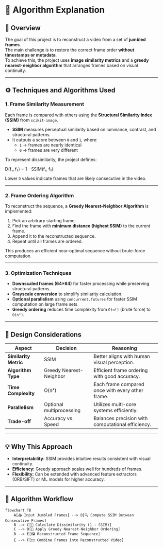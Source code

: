 # 🧠 Algorithm Explanation

## 🎯 Overview
The goal of this project is to reconstruct a video from a set of **jumbled frames**.  
The main challenge is to restore the correct frame order **without timestamps or metadata**.  
To achieve this, the project uses **image similarity metrics** and a **greedy nearest-neighbor algorithm** that arranges frames based on visual continuity.

---

## ⚙️ Techniques and Algorithms Used

### 1. Frame Similarity Measurement
Each frame is compared with others using the **Structural Similarity Index (SSIM)** from `scikit-image`.

- **SSIM** measures perceptual similarity based on luminance, contrast, and structural patterns.  
- It outputs a score between `0` and `1`, where:
  - `1` → frames are nearly identical  
  - `0` → frames are very different  

To represent dissimilarity, the project defines:

D(f₁, f₂) = 1 - SSIM(f₁, f₂)


Lower `D` values indicate frames that are likely consecutive in the video.

---

### 2. Frame Ordering Algorithm
To reconstruct the sequence, a **Greedy Nearest-Neighbor Algorithm** is implemented:

1. Pick an arbitrary starting frame.  
2. Find the frame with **minimum distance (highest SSIM)** to the current frame.  
3. Append it to the reconstructed sequence.  
4. Repeat until all frames are ordered.

This produces an efficient near-optimal sequence without brute-force computation.

---

### 3. Optimization Techniques
- **Downscaled frames (64×64)** for faster processing while preserving structural patterns.  
- **Grayscale conversion** to simplify similarity calculation.  
- **Optional parallelism** using `concurrent.futures` for faster SSIM computation on large frame sets.  
- **Greedy ordering** reduces time complexity from `O(n!)` (brute force) to `O(n²)`.

---

## 🧩 Design Considerations

| Aspect | Decision | Reasoning |
|--------|-----------|-----------|
| **Similarity Metric** | SSIM | Better aligns with human visual perception. |
| **Algorithm Type** | Greedy Nearest-Neighbor | Efficient frame ordering with good accuracy. |
| **Time Complexity** | O(n²) | Each frame compared once with every other frame. |
| **Parallelism** | Optional multiprocessing | Utilizes multi-core systems efficiently. |
| **Trade-off** | Accuracy vs. Speed | Balances precision with computational efficiency. |

---

## 💡 Why This Approach
- **Interpretability:** SSIM provides intuitive results consistent with visual continuity.  
- **Efficiency:** Greedy approach scales well for hundreds of frames.  
- **Flexibility:** Can be extended with advanced feature extractors (ORB/SIFT) or ML models for higher accuracy.

---

## 🧭 Algorithm Workflow

```mermaid
flowchart TD
    A[📥 Input Jumbled Frames] --> B[🔍 Compute SSIM Between Consecutive Frames]
    B --> C[🧮 Calculate Dissimilarity (1 - SSIM)]
    C --> D[🚀 Apply Greedy Nearest-Neighbor Ordering]
    D --> E[🖼️ Reconstructed Frame Sequence]
    E --> F[🎞️ Combine Frames into Reconstructed Video]
